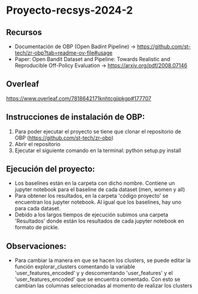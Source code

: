 # Proyecto-recsys-2024-2

## Recursos 
* Documentación de OBP (Open Badint Pipeline) -> https://github.com/st-tech/zr-obp?tab=readme-ov-file#usage
* Paper: Open Bandit Dataset and Pipeline: Towards Realistic
and Reproducible Off-Policy Evaluation -> https://arxiv.org/pdf/2008.07146

## Overleaf
https://www.overleaf.com/7818642171knhtcgjjpkgp#177707


## Instrucciones de instalación de OBP:

1. Para poder ejecutar el proyecto se tiene que clonar el repositorio de OBP (https://github.com/st-tech/zr-obp)
2. Abrir el repositorio
3. Ejecutar el siguiente comando en la terminal: python setup.py install

## Ejecución del proyecto:

* Los baselines están en la carpeta con dicho nombre. Contiene un jupyter notebook para el baseline de cada dataset (men, women y all)
* Para obtener los resultados, en la carpeta 'código proyecto' se encuentran los jupyter notebook. Al igual que los baselines, hay uno para cada dataset.
* Debido a los largos tiempos de ejecución subimos una carpeta 'Resultados' donde están los resultados de cada jupyter notebook en formato de pickle.

## Observaciones:

* Para cambiar la manera en que se hacen los clusters, se puede editar la función explorar_clusters comentando la variable 'user_features_encoded' y y descomentando 'user_features' y el 'user_features_encoded' que se encuentra comentado. Con esto se cambian las columnas seleccionadas al momento de realizar los clusters
